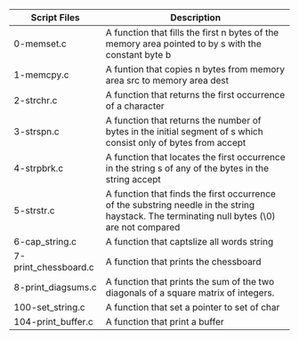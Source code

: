 
| Script Files | Description |
| ----------- | ----------- |
| 0-memset.c |A function that fills the first n bytes of the memory area pointed to by s with the constant byte b |
| 1-memcpy.c | A funtion that copies n bytes from memory area src to memory area dest |
| 2-strchr.c | A function that returns the first occurrence of a character |
| 3-strspn.c | A function that returns the number of bytes in the initial segment of s which consist only of bytes from accept |
| 4-strpbrk.c | A function that locates the first occurrence in the string s of any of the bytes in the string accept |
| 5-strstr.c | A function that finds the first occurrence of the substring needle in the string haystack. The terminating null bytes (\0) are not compared |
| 6-cap_string.c | A function that captslize all words string |
| 7-print_chessboard.c | A function that prints the chessboard |
|8-print_diagsums.c | A function that prints the sum of the two diagonals of a square matrix of integers. |
|100-set_string.c | A function that set a pointer to set of char |
| 104-print_buffer.c | A function that print a buffer |
